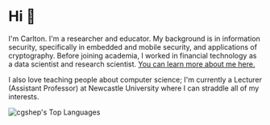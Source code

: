 # Hi 👋

I'm Carlton. I'm a researcher and educator. My background is in information security, specifically in embedded and mobile security, and applications of cryptography. Before joining academia, I worked in financial technology as a data scientist and research scientist. [You can learn more about me here.](https://cs.gl)

I also love teaching people about computer science; I'm currently a Lecturer (Assistant Professor) at Newcastle University where I can straddle all of my interests.

![cgshep's Top Languages](https://github-readme-stats.vercel.app/api/top-langs/?username=cgshep&theme=vue-dark&show_icons=true&hide_border=true&layout=compact)
